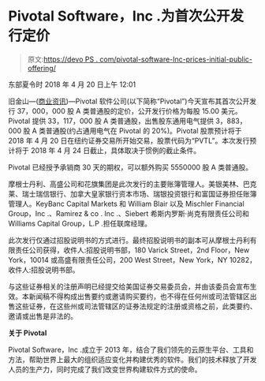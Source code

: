 # Pivotal Software，Inc .为首次公开发行定价

> 原文:[https://devo PS . com/pivotal-software-Inc-prices-initial-public-offering/](https://devops.com/pivotal-software-inc-prices-initial-public-offering/)

东部夏令时 2018 年 4 月 20 日上午 12:01

旧金山—([商业资讯](https://www.businesswire.com/))—Pivotal 软件公司(以下简称“Pivotal”)今天宣布其首次公开发行 37，000，000 股 A 类普通股的定价，公开发行价格为每股 15.00 美元。Pivotal 提供 33，117，000 股 A 类普通股，出售股东通用电气提供 3，883，000 股 A 类普通股(约占通用电气在 Pivotal 的 20%)。Pivotal 股票预计将于 2018 年 4 月 20 日在纽约证券交易所开始交易，股票代码为“PVTL”。本次发行预计将于 2018 年 4 月 24 日截止，具体取决于惯例的截止条件。

Pivotal 已经授予承销商 30 天的期权，可以额外购买 5550000 股 A 类普通股。

摩根士丹利、高盛公司和花旗集团是此次发行的主要账簿管理人。美银美林、巴克莱、瑞士瑞信银行、加拿大皇家银行资本市场、瑞银投资银行和富国证券担任账簿管理人。KeyBanc Capital Markets 和 William Blair 以及 Mischler Financial Group，Inc .、Ramirez & co . Inc .、Siebert 希斯内罗斯·尚克有限责任公司和 Williams Capital Group，L.P .担任联席经理。

此次发行仅通过招股说明书的方式进行。最终招股说明书的副本可从摩根士丹利有限责任公司获得，收件人:招股说明书部，180 Varick Street，2nd Floor，New York，10014 或高盛有限责任公司，200 West Street，New York，NY 10282，收件人:招股说明书部。

与这些证券相关的注册声明已经提交给美国证券交易委员会，并由该委员会宣布生效。本新闻稿不得构成出售要约或邀请购买要约，也不得在任何州或司法管辖区出售这些证券，在这些州或司法管辖区的证券法规定的注册或资格之前，此类要约、邀请或出售是非法的。

**关于 Pivotal**

Pivotal Software，Inc .成立于 2013 年，结合了我们领先的云原生平台、工具和方法，帮助世界上最大的组织适应变化并构建优秀的软件。我们的技术释放了开发人员的生产力，同时完成了我们改变世界构建软件方式的使命。